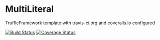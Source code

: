 # MultiLiteral

TruffleFramework template with travis-ci.org and coveralls.io configured

[![Build Status](https://travis-ci.org/k06a/truffle-string-multi-literal.svg?branch=master)](https://travis-ci.org/k06a/truffle-string-multi-literal)
[![Coverage Status](https://coveralls.io/repos/github/k06a/truffle-string-multi-literal/badge.svg?branch=master)](https://coveralls.io/github/k06a/truffle-string-multi-literal?branch=master)
